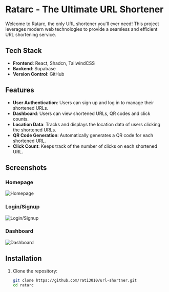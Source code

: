 # Ratarc - The Ultimate URL Shortener

Welcome to Ratarc, the only URL shortener you'll ever need! This project leverages modern web technologies to provide a seamless and efficient URL shortening service.

## Tech Stack

- **Frontend**: React, Shadcn, TailwindCSS
- **Backend**: Supabase
- **Version Control**: GitHub

## Features

- **User Authentication**: Users can sign up and log in to manage their shortened URLs.
- **Dashboard**: Users can view shortened URLs, QR codes and click counts.
- **Location Data**: Tracks and displays the location data of users clicking the shortened URLs.
- **QR Code Generation**: Automatically generates a QR code for each shortened URL.
- **Click Count**: Keeps track of the number of clicks on each shortened URL.

## Screenshots

### Homepage
![Homepage](/mnt/data/Screenshot%20(148).png)

### Login/Signup
![Login/Signup](/mnt/data/Screenshot%20(149).png)

### Dashboard
![Dashboard](/mnt/data/Screenshot%20(150).png)

## Installation

1. Clone the repository:
   ```bash
   git clone https://github.com/rati3010/url-shortner.git
   cd ratarc

